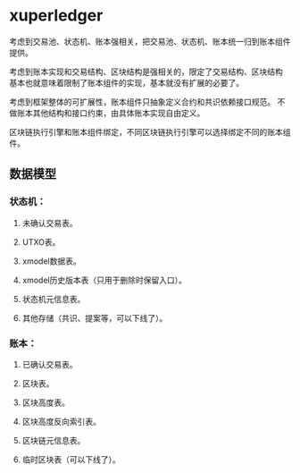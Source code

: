 # xuperledger

考虑到交易池、状态机、账本强相关，把交易池、状态机、账本统一归到账本组件提供。

考虑到账本实现和交易结构、区块结构是强相关的，限定了交易结构、区块结构
基本也就意味着限制了账本组件的实现，基本就没有扩展的必要了。

考虑到框架整体的可扩展性，账本组件只抽象定义合约和共识依赖接口规范。
不做账本其他结构和接口约束，由具体账本实现自由定义。

区块链执行引擎和账本组件绑定，不同区块链执行引擎可以选择绑定不同的账本组件。

## 数据模型

### 状态机：

1. 未确认交易表。

2. UTXO表。

3. xmodel数据表。

4. xmodel历史版本表（只用于删除时保留入口）。

5. 状态机元信息表。

6. 其他存储（共识、提案等，可以下线了）。

### 账本：

1. 已确认交易表。

2. 区块表。

3. 区块高度表。

4. 区块高度反向索引表。

5. 区块链元信息表。

6. 临时区块表（可以下线了）。


